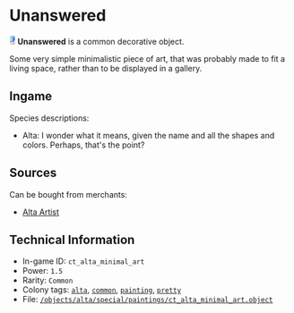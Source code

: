 # Unanswered

<img src="https://raw.githubusercontent.com/Ceterai/Enternia/main/objects/alta/special/paintings/ct_alta_minimal_art.png" alt="Unanswered icon" loading="lazy" height=16px width="auto" /> **Unanswered** is a common decorative object.

Some very simple minimalistic piece of art, that was probably made to fit a living space, rather than to be displayed in a gallery.

## Ingame

Species descriptions:

- Alta: I wonder what it means, given the name and all the shapes and colors. Perhaps, that's the point?

## Sources

Can be bought from merchants:

- [Alta Artist](https://ceterai.github.io/MyEnternia/Wiki/AltaArtist)

## Technical Information

- In-game ID: `ct_alta_minimal_art`
- Power: `1.5`
- Rarity: `Common`
- Colony tags: [`alta`](https://ceterai.github.io/MyEnternia/Wiki/Tags/Alta), [`common`](https://ceterai.github.io/MyEnternia/Wiki/Tags/Common), [`painting`](https://ceterai.github.io/MyEnternia/Wiki/Tags/Painting), [`pretty`](https://ceterai.github.io/MyEnternia/Wiki/Tags/Pretty)
- File: [`/objects/alta/special/paintings/ct_alta_minimal_art.object`](https://github.com/Ceterai/Enternia/blob/main/objects/alta/special/paintings/ct_alta_minimal_art.object)
